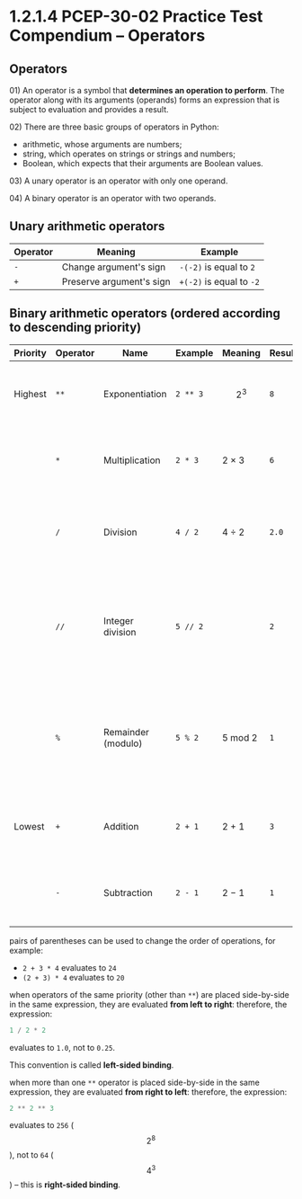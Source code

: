 # 1.2.1.4 PCEP-30-02 Practice Test Compendium – Operators

## Operators

01\) An operator is a symbol that **determines an operation to perform**. The operator along with its arguments (operands) forms an expression that is subject to evaluation and provides a result.

02\) There are three basic groups of operators in Python:

* arithmetic, whose arguments are numbers;
* string, which operates on strings or strings and numbers;
* Boolean, which expects that their arguments are Boolean values.

03\) A unary operator is an operator with only one operand.

04\) A binary operator is an operator with two operands.

## Unary arithmetic operators

| Operator | Meaning                  | Example                  |
| -------- | ------------------------ | ------------------------ |
| `-`      | Change argument's sign   | `-(-2)` is equal to `2`  |
| `+`      | Preserve argument's sign | `+(-2)` is equal to `-2` |

## Binary arithmetic operators (ordered according to descending priority)

| Priority | Operator | Name               | Example  | Meaning | Result | Result Type                                                                                                                                                           |
| -------- | -------- | ------------------ | -------- | ------- | ------ | --------------------------------------------------------------------------------------------------------------------------------------------------------------------- |
| Highest  | `**`     | Exponentiation     | `2 ** 3` | $$2^3$$ | `8`    | <ul><li><code>int</code> if both arguments are ints</li><li><code>float</code> otherwise</li></ul>                                                                    |
|          | `*`      | Multiplication     | `2 * 3`  | 2 × 3   | `6`    | <ul><li><code>int</code> if both arguments are ints</li><li><code>float</code> otherwise</li></ul>                                                                    |
|          | `/`      | Division           | `4 / 2`  | 4 ÷ 2   | `2.0`  | <ul><li>always <code>float</code></li><li>raises <code>ZeroDivisionError</code> when divider is zero</li></ul>                                                        |
|          | `//`     | Integer division   | `5 // 2` |         | `2`    | <ul><li><code>int</code> if both arguments are ints</li><li><code>float</code> otherwise</li><li>raises <code>ZeroDivisionError</code> when divider is zero</li></ul> |
|          | `%`      | Remainder (modulo) | `5 % 2`  | 5 mod 2 | `1`    | <ul><li><code>int</code> if both arguments are ints</li><li><code>float</code> otherwise</li><li>raises <code>ZeroDivisionError</code> when divider is zero</li></ul> |
| Lowest   | `+`      | Addition           | `2 + 1`  | 2 + 1   | `3`    | <ul><li><code>int</code> if both arguments are ints</li><li><code>float</code> otherwise</li></ul>                                                                    |
|          | `-`      | Subtraction        | `2 - 1`  | 2 − 1   | `1`    | <p></p><ul><li><code>int</code> if both arguments are ints</li><li><code>float</code> otherwise</li></ul>                                                             |

pairs of parentheses can be used to change the order of operations, for example:

* `2 + 3 * 4` evaluates to `24`
* `(2 + 3) * 4` evaluates to `20`

when operators of the same priority (other than `**`) are placed side-by-side in the same expression, they are evaluated **from left to right**: therefore, the expression:

```python
1 / 2 * 2
```

evaluates to `1.0`, not to `0.25`.

This convention is called **left-sided binding**.

when more than one `**` operator is placed side-by-side in the same expression, they are evaluated **from right to left**: therefore, the expression:

```python
2 ** 2 ** 3
```

evaluates to `256` ($$2^8$$), not to `64` ($$4^3$$) – this is **right-sided binding**.
